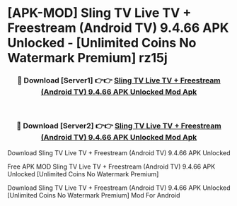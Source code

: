 # [APK-MOD] Sling TV  Live TV + Freestream (Android TV) 9.4.66 APK Unlocked - [Unlimited Coins No Watermark Premium] rz15j



<div align="center">
<h3>🔴 Download [Server1] 👉👉 <a href="https://momento.my/?title=Sling_TV__Live_TV_+_Freestream_(Android_TV)_9.4.66_APK_Unlocked">Sling TV  Live TV + Freestream (Android TV) 9.4.66 APK Unlocked Mod Apk</a></h3><br>

<h3>🔴 Download [Server2] 👉👉 <a href="https://momento.my/?title=Sling_TV__Live_TV_+_Freestream_(Android_TV)_9.4.66_APK_Unlocked">Sling TV  Live TV + Freestream (Android TV) 9.4.66 APK Unlocked Mod Apk</a></h3>
</div>



Download Sling TV  Live TV + Freestream (Android TV) 9.4.66 APK Unlocked 

Free APK MOD Sling TV  Live TV + Freestream (Android TV) 9.4.66 APK Unlocked [Unlimited Coins No Watermark Premium]

Download Sling TV  Live TV + Freestream (Android TV) 9.4.66 APK Unlocked [Unlimited Coins No Watermark Premium] Mod For Android
